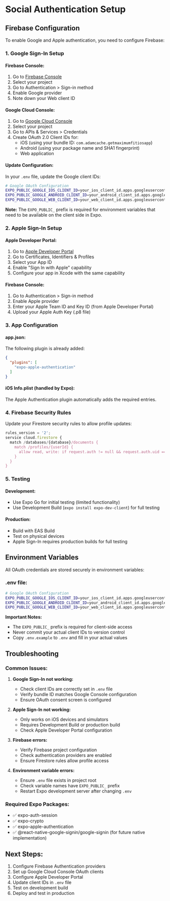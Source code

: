 # Social Authentication Setup

## Firebase Configuration

To enable Google and Apple authentication, you need to configure Firebase:

### 1. Google Sign-In Setup

#### Firebase Console:
1. Go to [Firebase Console](https://console.firebase.google.com)
2. Select your project
3. Go to Authentication > Sign-in method
4. Enable Google provider
5. Note down your Web client ID

#### Google Cloud Console:
1. Go to [Google Cloud Console](https://console.cloud.google.com)
2. Select your project
3. Go to APIs & Services > Credentials
4. Create OAuth 2.0 Client IDs for:
   - iOS (using your bundle ID: `com.adamcache.getmaximumfitiosapp`)
   - Android (using your package name and SHA1 fingerprint)
   - Web application

#### Update Configuration:
In your `.env` file, update the Google client IDs:

```bash
# Google OAuth Configuration
EXPO_PUBLIC_GOOGLE_IOS_CLIENT_ID=your_ios_client_id.apps.googleusercontent.com
EXPO_PUBLIC_GOOGLE_ANDROID_CLIENT_ID=your_android_client_id.apps.googleusercontent.com
EXPO_PUBLIC_GOOGLE_WEB_CLIENT_ID=your_web_client_id.apps.googleusercontent.com
```

**Note:** The `EXPO_PUBLIC_` prefix is required for environment variables that need to be available on the client side in Expo.

### 2. Apple Sign-In Setup

#### Apple Developer Portal:
1. Go to [Apple Developer Portal](https://developer.apple.com)
2. Go to Certificates, Identifiers & Profiles
3. Select your App ID
4. Enable "Sign In with Apple" capability
5. Configure your app in Xcode with the same capability

#### Firebase Console:
1. Go to Authentication > Sign-in method
2. Enable Apple provider
3. Enter your Apple Team ID and Key ID (from Apple Developer Portal)
4. Upload your Apple Auth Key (.p8 file)

### 3. App Configuration

#### app.json:
The following plugin is already added:
```json
{
  "plugins": [
    "expo-apple-authentication"
  ]
}
```

#### iOS Info.plist (handled by Expo):
The Apple Authentication plugin automatically adds the required entries.

### 4. Firebase Security Rules

Update your Firestore security rules to allow profile updates:

```javascript
rules_version = '2';
service cloud.firestore {
  match /databases/{database}/documents {
    match /profiles/{userId} {
      allow read, write: if request.auth != null && request.auth.uid == userId;
    }
  }
}
```

### 5. Testing

#### Development:
- Use Expo Go for initial testing (limited functionality)
- Use Development Build (`expo install expo-dev-client`) for full testing

#### Production:
- Build with EAS Build
- Test on physical devices
- Apple Sign-In requires production builds for full testing

## Environment Variables

All OAuth credentials are stored securely in environment variables:

### .env file:
```bash
# Google OAuth Configuration
EXPO_PUBLIC_GOOGLE_IOS_CLIENT_ID=your_ios_client_id.apps.googleusercontent.com
EXPO_PUBLIC_GOOGLE_ANDROID_CLIENT_ID=your_android_client_id.apps.googleusercontent.com
EXPO_PUBLIC_GOOGLE_WEB_CLIENT_ID=your_web_client_id.apps.googleusercontent.com
```

**Important Notes:**
- The `EXPO_PUBLIC_` prefix is required for client-side access
- Never commit your actual client IDs to version control
- Copy `.env.example` to `.env` and fill in your actual values

## Troubleshooting

### Common Issues:

1. **Google Sign-In not working:**
   - Check client IDs are correctly set in `.env` file
   - Verify bundle ID matches Google Console configuration
   - Ensure OAuth consent screen is configured

2. **Apple Sign-In not working:**
   - Only works on iOS devices and simulators
   - Requires Development Build or production build
   - Check Apple Developer Portal configuration

3. **Firebase errors:**
   - Verify Firebase project configuration
   - Check authentication providers are enabled
   - Ensure Firestore rules allow profile access

4. **Environment variable errors:**
   - Ensure `.env` file exists in project root
   - Check variable names have `EXPO_PUBLIC_` prefix
   - Restart Expo development server after changing `.env`

### Required Expo Packages:
- ✅ expo-auth-session
- ✅ expo-crypto  
- ✅ expo-apple-authentication
- ✅ @react-native-google-signin/google-signin (for future native implementation)

## Next Steps:

1. Configure Firebase Authentication providers
2. Set up Google Cloud Console OAuth clients  
3. Configure Apple Developer Portal
4. Update client IDs in `.env` file
5. Test on development build
6. Deploy and test in production
